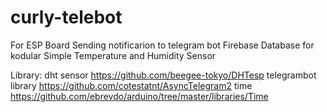 # curly-telebot
For ESP Board
Sending notificarion to telegram bot
Firebase Database for kodular
Simple Temperature and Humidity Sensor

Library:
dht sensor https://github.com/beegee-tokyo/DHTesp
telegrambot library https://github.com/cotestatnt/AsyncTelegram2
time https://github.com/ebrevdo/arduino/tree/master/libraries/Time
